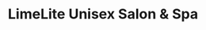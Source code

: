---
title: "LimeLite Unisex Salon & Spa"
url: /bangalore/limelite-unisex-salon-und-spa/
shop: Friseur
---